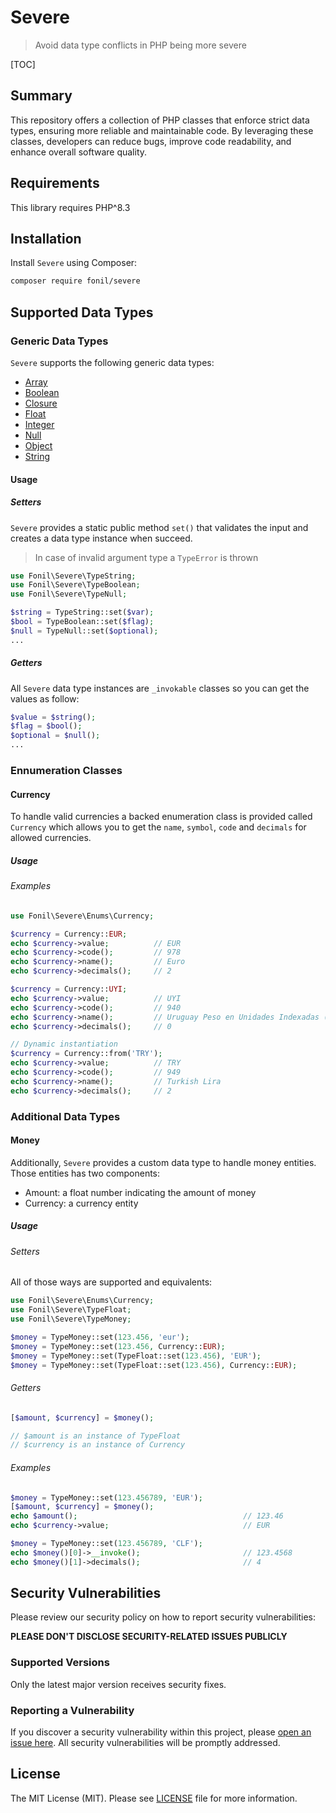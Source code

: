 
# Severe


> Avoid data type conflicts in PHP being more severe 


[TOC]


## Summary

This repository offers a collection of PHP classes that enforce strict data types, ensuring more reliable and maintainable code. By leveraging these classes, developers can reduce bugs, improve code readability, and enhance overall software quality.

## Requirements

This library requires PHP^8.3

## Installation

Install `Severe` using Composer:

```bash
composer require fonil/severe
```

## Supported Data Types

### Generic Data Types

`Severe` supports the following generic data types:

- [Array](#array)
- [Boolean](#boolean)
- [Closure](#closure)
- [Float](#float)
- [Integer](#integer)
- [Null](#null)
- [Object](#object)
- [String](#string)

#### Usage

##### Setters

`Severe` provides a static public method `set()` that validates the input and creates a data type instance when succeed.

> In case of invalid argument type a `TypeError` is thrown

```php
use Fonil\Severe\TypeString;
use Fonil\Severe\TypeBoolean;
use Fonil\Severe\TypeNull;

$string = TypeString::set($var);
$bool = TypeBoolean::set($flag);
$null = TypeNull::set($optional);
...
```

##### Getters

All `Severe` data type instances are `_invokable` classes so you can get the values as follow:

```php
$value = $string();
$flag = $bool();
$optional = $null();
...
```

### Ennumeration Classes

#### Currency

To handle valid currencies a backed enumeration class is provided called `Currency` which allows you to get the `name`, `symbol`, `code` and `decimals` for allowed currencies.

##### Usage

###### Examples

```php
use Fonil\Severe\Enums\Currency;

$currency = Currency::EUR;				
echo $currency->value; 			// EUR
echo $currency->code();			// 978
echo $currency->name();         // Euro
echo $currency->decimals();		// 2

$currency = Currency::UYI;
echo $currency->value; 			// UYI
echo $currency->code();			// 940
echo $currency->name();			// Uruguay Peso en Unidades Indexadas (URUIURUI)
echo $currency->decimals();		// 0

// Dynamic instantiation
$currency = Currency::from('TRY');
echo $currency->value; 			// TRY
echo $currency->code();			// 949
echo $currency->name();			// Turkish Lira
echo $currency->decimals();		// 2
```

### Additional Data Types

#### Money

Additionally, `Severe` provides a custom data type to handle money entities. Those entities has two components:

- Amount: a float number indicating the amount of money
- Currency: a currency entity

##### Usage

###### Setters

All of those ways are supported and equivalents:

```php
use Fonil\Severe\Enums\Currency;
use Fonil\Severe\TypeFloat;
use Fonil\Severe\TypeMoney;

$money = TypeMoney::set(123.456, 'eur');
$money = TypeMoney::set(123.456, Currency::EUR);
$money = TypeMoney::set(TypeFloat::set(123.456), 'EUR');
$money = TypeMoney::set(TypeFloat::set(123.456), Currency::EUR);
```

###### Getters

```php
[$amount, $currency] = $money();

// $amount is an instance of TypeFloat
// $currency is an instance of Currency
```

###### Examples

```php
$money = TypeMoney::set(123.456789, 'EUR');
[$amount, $currency] = $money();
echo $amount(); 									// 123.46
echo $currency->value;								// EUR

$money = TypeMoney::set(123.456789, 'CLF');
echo $money()[0]->__invoke();						// 123.4568
echo $money()[1]->decimals();						// 4
```


## Security Vulnerabilities

Please review our security policy on how to report security vulnerabilities:

**PLEASE DON'T DISCLOSE SECURITY-RELATED ISSUES PUBLICLY**

### Supported Versions

Only the latest major version receives security fixes.

### Reporting a Vulnerability

If you discover a security vulnerability within this project, please [open an issue here](https://github.com/fonil/sequence/issues). All security vulnerabilities will be promptly addressed.

## License

The MIT License (MIT). Please see [LICENSE](./LICENSE) file for more information.
